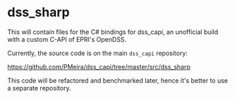 # dss_sharp

This will contain files for the C# bindings for dss_capi, an unofficial build with a custom C-API of EPRI's OpenDSS.

Currently, the source code is on the main `dss_capi` repository:

https://github.com/PMeira/dss_capi/tree/master/src/dss_sharp

This code will be refactored and benchmarked later, hence it's better to use a separate repository.
